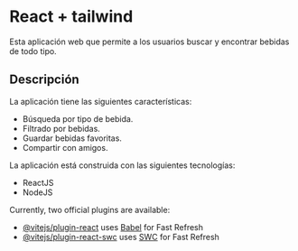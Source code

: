 # React + tailwind

Esta aplicación web que permite a los usuarios buscar y encontrar bebidas de todo tipo.

## Descripción

La aplicación tiene las siguientes características:

* Búsqueda por tipo de bebida.
* Filtrado por bebidas.
* Guardar bebidas favoritas.
* Compartir con amigos.

La aplicación está construida con las siguientes tecnologías:

* ReactJS
* NodeJS

Currently, two official plugins are available:

- [@vitejs/plugin-react](https://github.com/vitejs/vite-plugin-react/blob/main/packages/plugin-react/README.md) uses [Babel](https://babeljs.io/) for Fast Refresh
- [@vitejs/plugin-react-swc](https://github.com/vitejs/vite-plugin-react-swc) uses [SWC](https://swc.rs/) for Fast Refresh
